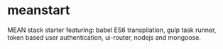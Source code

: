 # meanstart
MEAN stack starter featuring: babel ES6 transpilation, gulp task runner, token based user authentication, ui-router, nodejs and mongoose.
